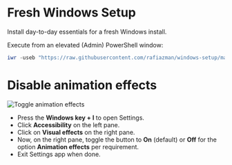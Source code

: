 # Fresh Windows Setup

Install day-to-day essentials for a fresh Windows install.

Execute from an elevated (Admin) PowerShell window:
```powershell
iwr -useb "https://raw.githubusercontent.com/rafiazman/windows-setup/master/setup.ps1" | iex
```

# Disable animation effects

![Toggle animation effects](https://www.thewindowsclub.com/wp-content/uploads/2021/10/Turn-On-or-Off-Animation-Effects-Settings-app.png)

- Press the **Windows key + I** to open Settings.
- Click **Accessibility** on the left pane.
- Click on **Visual effects** on the right pane.
- Now, on the right pane, toggle the button to **On** (default) or **Off** for the option **Animation effects** per requirement.
- Exit Settings app when done.

